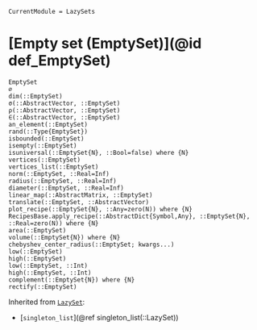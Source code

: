 ```@meta
CurrentModule = LazySets
```

# [Empty set (EmptySet)](@id def_EmptySet)

```@docs
EmptySet
∅
dim(::EmptySet)
σ(::AbstractVector, ::EmptySet)
ρ(::AbstractVector, ::EmptySet)
∈(::AbstractVector, ::EmptySet)
an_element(::EmptySet)
rand(::Type{EmptySet})
isbounded(::EmptySet)
isempty(::EmptySet)
isuniversal(::EmptySet{N}, ::Bool=false) where {N}
vertices(::EmptySet)
vertices_list(::EmptySet)
norm(::EmptySet, ::Real=Inf)
radius(::EmptySet, ::Real=Inf)
diameter(::EmptySet, ::Real=Inf)
linear_map(::AbstractMatrix, ::EmptySet)
translate(::EmptySet, ::AbstractVector)
plot_recipe(::EmptySet{N}, ::Any=zero(N)) where {N}
RecipesBase.apply_recipe(::AbstractDict{Symbol,Any}, ::EmptySet{N}, ::Real=zero(N)) where {N}
area(::EmptySet)
volume(::EmptySet{N}) where {N}
chebyshev_center_radius(::EmptySet; kwargs...)
low(::EmptySet)
high(::EmptySet)
low(::EmptySet, ::Int)
high(::EmptySet, ::Int)
complement(::EmptySet{N}) where {N}
rectify(::EmptySet)
```
Inherited from [`LazySet`](@ref):
* [`singleton_list`](@ref singleton_list(::LazySet))
